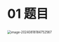 # 01 题目

<img src="https://cvp.oss-cn-shanghai.aliyuncs.com/202408181847643.png" alt="image-20240818184752567" style="zoom:50%;" />